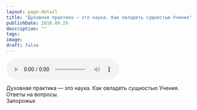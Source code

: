 ```yaml
---
layout: page-detail
title: "Духовная практика — это наука. Как овладеть сущностью Учения"
publishDate: 2010.09.29
description: ""
tags:
image:
draft: false
---
```


<audio title="2010.09.29 - Духовная практика — это наука. Как овладеть сущностью Учения.mp3" src="/upload/iblock/bf7/bf75568a39d044378b7416fd2b6a587d.mp3" controls=""></audio>

 Духовная практика — это наука. Как овладеть сущностью Учения.   
 Ответы на вопросы.  
 Запорожье  

  
